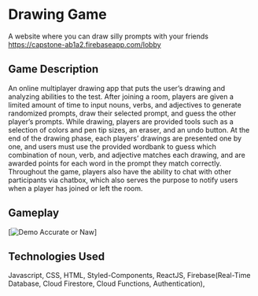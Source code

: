 # Drawing Game

A website where you can draw silly prompts with your friends  
https://capstone-ab1a2.firebaseapp.com/lobby

## Game Description

An online multiplayer drawing app that puts the user’s drawing and analyzing abilities to the test. After joining a room, players are given a limited amount of time to input nouns, verbs, and adjectives to generate randomized prompts, draw their selected prompt, and guess the other player’s prompts. While drawing, players are provided tools such as a selection of colors and pen tip sizes, an eraser, and an undo button. At the end of the drawing phase, each players’ drawings are presented one by one, and users must use the provided wordbank to guess which combination of noun, verb, and adjective matches each drawing, and are awarded points for each word in the prompt they match correctly. Throughout the game, players also have the ability to chat with other participants via chatbox, which also serves the purpose to notify users when a player has joined or left the room.

## Gameplay

[![Demo Accurate or Naw](https://media.giphy.com/media/MYTQjSi8J3wrflukfo/giphy.gif)]

## Technologies Used

Javascript, CSS, HTML, Styled-Components, ReactJS, Firebase(Real-Time Database, Cloud Firestore, Cloud Functions, Authentication), 


